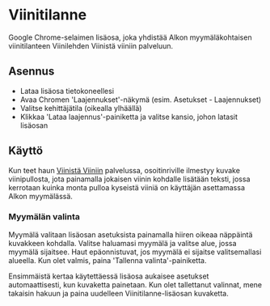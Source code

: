 Viinitilanne
============

Google Chrome-selaimen lisäosa, joka yhdistää Alkon myymäläkohtaisen viinitilanteen Viinilehden Viinistä viiniin palveluun.

Asennus
-------
* Lataa lisäosa tietokoneellesi
* Avaa Chromen 'Laajennukset'-näkymä (esim. Asetukset - Laajennukset)
* Valitse kehittäjätila (oikealla ylhäällä)
* Klikkaa 'Lataa laajennus'-painiketta ja valitse kansio, johon latasit lisäosan

Käyttö
------
Kun teet haun [Viinistä Viiniin](http://viinilehti.fi/viini/viinista-viiniin/) palvelussa, osoitinriville ilmestyy kuvake viinipullosta, jota painamalla jokaisen viinin kohdalle lisätään teksti, jossa kerrotaan kuinka monta pulloa kyseistä viiniä on käyttäjän asettamassa Alkon myymälässä.

### Myymälän valinta ###
Myymälä valitaan lisäosan asetuksista painamalla hiiren oikeaa näppäintä kuvakkeen kohdalla. Valitse haluamasi myymälä ja valitse alue, jossa myymälä sijaitsee. Haut epäonnistuvat, jos myymälä ei sijaitse valitsemallasi alueella. Kun olet valmis, paina 'Tallenna valinta'-painiketta.

Ensimmäistä kertaa käytettäessä lisäosa aukaisee asetukset automaattisesti, kun kuvaketta painetaan. Kun olet tallettanut valinnat, mene takaisin hakuun ja paina uudelleen Viinitilanne-lisäosan kuvaketta.
